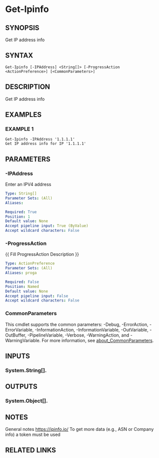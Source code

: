 # Get-Ipinfo

## SYNOPSIS
Get IP address info

## SYNTAX

```
Get-Ipinfo [-IPAddress] <String[]> [-ProgressAction <ActionPreference>] [<CommonParameters>]
```

## DESCRIPTION
Get IP address info

## EXAMPLES

### EXAMPLE 1
```
Get-Ipinfo -IPAddress '1.1.1.1'
Get IP address info for IP '1.1.1.1'
```

## PARAMETERS

### -IPAddress
Enter an IPV4 address

```yaml
Type: String[]
Parameter Sets: (All)
Aliases:

Required: True
Position: 1
Default value: None
Accept pipeline input: True (ByValue)
Accept wildcard characters: False
```

### -ProgressAction
{{ Fill ProgressAction Description }}

```yaml
Type: ActionPreference
Parameter Sets: (All)
Aliases: proga

Required: False
Position: Named
Default value: None
Accept pipeline input: False
Accept wildcard characters: False
```

### CommonParameters
This cmdlet supports the common parameters: -Debug, -ErrorAction, -ErrorVariable, -InformationAction, -InformationVariable, -OutVariable, -OutBuffer, -PipelineVariable, -Verbose, -WarningAction, and -WarningVariable. For more information, see [about_CommonParameters](http://go.microsoft.com/fwlink/?LinkID=113216).

## INPUTS

### System.String[].
## OUTPUTS

### System.Object[].
## NOTES
General notes
https://ipinfo.io/
To get more data (e.g., ASN or Company info) a token must be used

## RELATED LINKS
